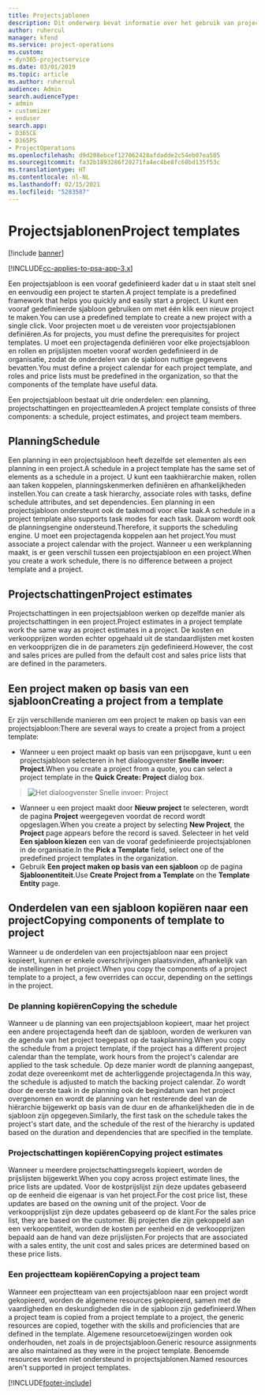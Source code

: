 ```yaml
---
title: Projectsjablonen
description: Dit onderwerp bevat informatie over het gebruik van projectsjablonen om snel projectinstellingen te kunnen configureren.
author: ruhercul
manager: kfend
ms.service: project-operations
ms.custom:
- dyn365-projectservice
ms.date: 03/01/2019
ms.topic: article
ms.author: ruhercul
audience: Admin
search.audienceType:
- admin
- customizer
- enduser
search.app:
- D365CE
- D365PS
- ProjectOperations
ms.openlocfilehash: d9d208ebcef127062428afdadde2c54eb07ea505
ms.sourcegitcommit: fa32b1893286f20271fa4ec4be8fc68bd135f53c
ms.translationtype: HT
ms.contentlocale: nl-NL
ms.lasthandoff: 02/15/2021
ms.locfileid: "5283587"
---
```

# <a name="project-templates"></a><span data-ttu-id="3fe1e-103">Projectsjablonen</span><span class="sxs-lookup"><span data-stu-id="3fe1e-103">Project templates</span></span> 

[!include [banner](../includes/psa-now-project-operations.md)]

[!INCLUDE[cc-applies-to-psa-app-3.x](../includes/cc-applies-to-psa-app-3x.md)]

<span data-ttu-id="3fe1e-104">Een projectsjabloon is een vooraf gedefinieerd kader dat u in staat stelt snel en eenvoudig een project te starten.</span><span class="sxs-lookup"><span data-stu-id="3fe1e-104">A project template is a predefined framework that helps you quickly and easily start a project.</span></span> <span data-ttu-id="3fe1e-105">U kunt een vooraf gedefinieerde sjabloon gebruiken om met één klik een nieuw project te maken.</span><span class="sxs-lookup"><span data-stu-id="3fe1e-105">You can use a predefined template to create a new project with a single click.</span></span> <span data-ttu-id="3fe1e-106">Voor projecten moet u de vereisten voor projectsjablonen definiëren.</span><span class="sxs-lookup"><span data-stu-id="3fe1e-106">As for projects, you must define the prerequisites for project templates.</span></span> <span data-ttu-id="3fe1e-107">U moet een projectagenda definiëren voor elke projectsjabloon en rollen en prijslijsten moeten vooraf worden gedefinieerd in de organisatie, zodat de onderdelen van de sjabloon nuttige gegevens bevatten.</span><span class="sxs-lookup"><span data-stu-id="3fe1e-107">You must define a project calendar for each project template, and roles and price lists must be predefined in the organization, so that the components of the template have useful data.</span></span>

<span data-ttu-id="3fe1e-108">Een projectsjabloon bestaat uit drie onderdelen: een planning, projectschattingen en projectteamleden.</span><span class="sxs-lookup"><span data-stu-id="3fe1e-108">A project template consists of three components: a schedule, project estimates, and project team members.</span></span>

## <a name="schedule"></a><span data-ttu-id="3fe1e-109">Planning</span><span class="sxs-lookup"><span data-stu-id="3fe1e-109">Schedule</span></span>

<span data-ttu-id="3fe1e-110">Een planning in een projectsjabloon heeft dezelfde set elementen als een planning in een project.</span><span class="sxs-lookup"><span data-stu-id="3fe1e-110">A schedule in a project template has the same set of elements as a schedule in a project.</span></span> <span data-ttu-id="3fe1e-111">U kunt een taakhiërarchie maken, rollen aan taken koppelen, planningskenmerken definiëren en afhankelijkheden instellen.</span><span class="sxs-lookup"><span data-stu-id="3fe1e-111">You can create a task hierarchy, associate roles with tasks, define schedule attributes, and set dependencies.</span></span> <span data-ttu-id="3fe1e-112">Een planning in een projectsjabloon ondersteunt ook de taakmodi voor elke taak.</span><span class="sxs-lookup"><span data-stu-id="3fe1e-112">A schedule in a project template also supports task modes for each task.</span></span> <span data-ttu-id="3fe1e-113">Daarom wordt ook de planningsengine ondersteund.</span><span class="sxs-lookup"><span data-stu-id="3fe1e-113">Therefore, it supports the scheduling engine.</span></span> <span data-ttu-id="3fe1e-114">U moet een projectagenda koppelen aan het project.</span><span class="sxs-lookup"><span data-stu-id="3fe1e-114">You must associate a project calendar with the project.</span></span> <span data-ttu-id="3fe1e-115">Wanneer u een werkplanning maakt, is er geen verschil tussen een projectsjabloon en een project.</span><span class="sxs-lookup"><span data-stu-id="3fe1e-115">When you create a work schedule, there is no difference between a project template and a project.</span></span>

## <a name="project-estimates"></a><span data-ttu-id="3fe1e-116">Projectschattingen</span><span class="sxs-lookup"><span data-stu-id="3fe1e-116">Project estimates</span></span>

<span data-ttu-id="3fe1e-117">Projectschattingen in een projectsjabloon werken op dezelfde manier als projectschattingen in een project.</span><span class="sxs-lookup"><span data-stu-id="3fe1e-117">Project estimates in a project template work the same way as project estimates in a project.</span></span> <span data-ttu-id="3fe1e-118">De kosten en verkoopprijzen worden echter opgehaald uit de standaardlijsten met kosten en verkoopprijzen die in de parameters zijn gedefinieerd.</span><span class="sxs-lookup"><span data-stu-id="3fe1e-118">However, the cost and sales prices are pulled from the default cost and sales price lists that are defined in the parameters.</span></span>

## <a name="creating-a-project-from-a-template"></a><span data-ttu-id="3fe1e-119">Een project maken op basis van een sjabloon</span><span class="sxs-lookup"><span data-stu-id="3fe1e-119">Creating a project from a template</span></span>
 
<span data-ttu-id="3fe1e-120">Er zijn verschillende manieren om een project te maken op basis van een projectsjabloon:</span><span class="sxs-lookup"><span data-stu-id="3fe1e-120">There are several ways to create a project from a project template:</span></span>

- <span data-ttu-id="3fe1e-121">Wanneer u een project maakt op basis van een prijsopgave, kunt u een projectsjabloon selecteren in het dialoogvenster **Snelle invoer: Project**.</span><span class="sxs-lookup"><span data-stu-id="3fe1e-121">When you create a project from a quote, you can select a project template in the **Quick Create: Project** dialog box.</span></span>

> ![Het dialoogvenster Snelle invoer: Project](media/project-11.png)

- <span data-ttu-id="3fe1e-123">Wanneer u een project maakt door **Nieuw project** te selecteren, wordt de pagina **Project** weergegeven voordat de record wordt opgeslagen.</span><span class="sxs-lookup"><span data-stu-id="3fe1e-123">When you create a project by selecting **New Project**, the **Project** page appears before the record is saved.</span></span> <span data-ttu-id="3fe1e-124">Selecteer in het veld **Een sjabloon kiezen** een van de vooraf gedefinieerde projectsjablonen in de organisatie.</span><span class="sxs-lookup"><span data-stu-id="3fe1e-124">In the **Pick a Template** field, select one of the predefined project templates in the organization.</span></span>
- <span data-ttu-id="3fe1e-125">Gebruik **Een project maken op basis van een sjabloon** op de pagina **Sjabloonentiteit**.</span><span class="sxs-lookup"><span data-stu-id="3fe1e-125">Use **Create Project from a Template** on the **Template Entity** page.</span></span>

## <a name="copying-components-of-template-to-project"></a><span data-ttu-id="3fe1e-126">Onderdelen van een sjabloon kopiëren naar een project</span><span class="sxs-lookup"><span data-stu-id="3fe1e-126">Copying components of template to project</span></span>

<span data-ttu-id="3fe1e-127">Wanneer u de onderdelen van een projectsjabloon naar een project kopieert, kunnen er enkele overschrijvingen plaatsvinden, afhankelijk van de instellingen in het project.</span><span class="sxs-lookup"><span data-stu-id="3fe1e-127">When you copy the components of a project template to a project, a few overrides can occur, depending on the settings in the project.</span></span>

### <a name="copying-the-schedule"></a><span data-ttu-id="3fe1e-128">De planning kopiëren</span><span class="sxs-lookup"><span data-stu-id="3fe1e-128">Copying the schedule</span></span>

<span data-ttu-id="3fe1e-129">Wanneer u de planning van een projectsjabloon kopieert, maar het project een andere projectagenda heeft dan de sjabloon, worden de werkuren van de agenda van het project toegepast op de taakplanning.</span><span class="sxs-lookup"><span data-stu-id="3fe1e-129">When you copy the schedule from a project template, if the project has a different project calendar than the template, work hours from the project's calendar are applied to the task schedule.</span></span> <span data-ttu-id="3fe1e-130">Op deze manier wordt de planning aangepast, zodat deze overeenkomt met de achterliggende projectagenda.</span><span class="sxs-lookup"><span data-stu-id="3fe1e-130">In this way, the schedule is adjusted to match the backing project calendar.</span></span> <span data-ttu-id="3fe1e-131">Zo wordt door de eerste taak in de planning ook de begindatum van het project overgenomen en wordt de planning van het resterende deel van de hiërarchie bijgewerkt op basis van de duur en de afhankelijkheden die in de sjabloon zijn opgegeven.</span><span class="sxs-lookup"><span data-stu-id="3fe1e-131">Similarly, the first task on the schedule takes the project's start date, and the schedule of the rest of the hierarchy is updated based on the duration and dependencies that are specified in the template.</span></span> 

### <a name="copying-project-estimates"></a><span data-ttu-id="3fe1e-132">Projectschattingen kopiëren</span><span class="sxs-lookup"><span data-stu-id="3fe1e-132">Copying project estimates</span></span> 

<span data-ttu-id="3fe1e-133">Wanneer u meerdere projectschattingsregels kopieert, worden de prijslijsten bijgewerkt.</span><span class="sxs-lookup"><span data-stu-id="3fe1e-133">When you copy across project estimate lines, the price lists are updated.</span></span> <span data-ttu-id="3fe1e-134">Voor de kostprijslijst zijn deze updates gebaseerd op de eenheid die eigenaar is van het project.</span><span class="sxs-lookup"><span data-stu-id="3fe1e-134">For the cost price list, these updates are based on the owning unit of the project.</span></span> <span data-ttu-id="3fe1e-135">Voor de verkoopprijslijst zijn deze updates gebaseerd op de klant.</span><span class="sxs-lookup"><span data-stu-id="3fe1e-135">For the sales price list, they are based on the customer.</span></span> <span data-ttu-id="3fe1e-136">Bij projecten die zijn gekoppeld aan een verkoopentiteit, worden de kosten per eenheid en de verkoopprijzen bepaald aan de hand van deze prijslijsten.</span><span class="sxs-lookup"><span data-stu-id="3fe1e-136">For projects that are associated with a sales entity, the unit cost and sales prices are determined based on these price lists.</span></span>

### <a name="copying-a-project-team"></a><span data-ttu-id="3fe1e-137">Een projectteam kopiëren</span><span class="sxs-lookup"><span data-stu-id="3fe1e-137">Copying a project team</span></span>

<span data-ttu-id="3fe1e-138">Wanneer een projectteam van een projectsjabloon naar een project wordt gekopieerd, worden de algemene resources gekopieerd, samen met de vaardigheden en deskundigheden die in de sjabloon zijn gedefinieerd.</span><span class="sxs-lookup"><span data-stu-id="3fe1e-138">When a project team is copied from a project template to a project, the generic resources are copied, together with the skills and proficiencies that are defined in the template.</span></span> <span data-ttu-id="3fe1e-139">Algemene resourcetoewijzingen worden ook onderhouden, net zoals in de projectsjabloon.</span><span class="sxs-lookup"><span data-stu-id="3fe1e-139">Generic resource assignments are also maintained as they were in the project template.</span></span> <span data-ttu-id="3fe1e-140">Benoemde resources worden niet ondersteund in projectsjablonen.</span><span class="sxs-lookup"><span data-stu-id="3fe1e-140">Named resources aren't supported in project templates.</span></span>


[!INCLUDE[footer-include](../includes/footer-banner.md)]